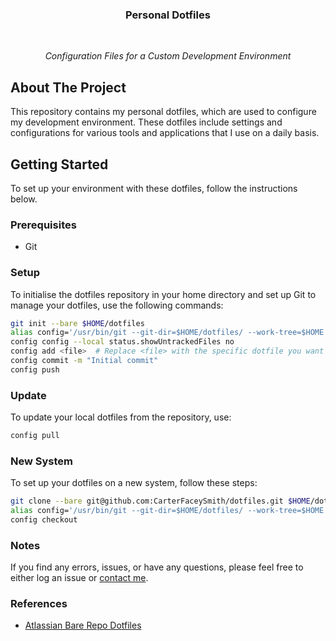 <h3 align="center">Personal Dotfiles</h3>
<br>
<p align="center"><i>Configuration Files for a Custom Development Environment</i></p>

## About The Project

This repository contains my personal dotfiles, which are used to configure my development environment. These dotfiles include settings and configurations for various tools and applications that I use on a daily basis. 

## Getting Started

To set up your environment with these dotfiles, follow the instructions below.

### Prerequisites

- Git

### Setup

To initialise the dotfiles repository in your home directory and set up Git to manage your dotfiles, use the following commands:

```bash
git init --bare $HOME/dotfiles
alias config='/usr/bin/git --git-dir=$HOME/dotfiles/ --work-tree=$HOME'
config config --local status.showUntrackedFiles no
config add <file>  # Replace <file> with the specific dotfile you want to track
config commit -m "Initial commit"
config push
```

### Update

To update your local dotfiles from the repository, use:

```bash
config pull
```

### New System

To set up your dotfiles on a new system, follow these steps:

```bash
git clone --bare git@github.com:CarterFaceySmith/dotfiles.git $HOME/dotfiles
alias config='/usr/bin/git --git-dir=$HOME/dotfiles/ --work-tree=$HOME'
config checkout
```

### Notes

If you find any errors, issues, or have any questions, please feel free to either log an issue or [contact me](mailto:carterfs@proton.me).

### References

- [Atlassian Bare Repo Dotfiles](https://www.atlassian.com/git/tutorials/dotfiles)
